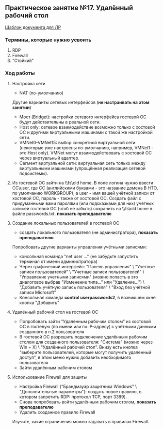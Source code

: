 ## Практическое занятие №17. Удалённый рабочий стол

[Шаблон документа для ЛР](http://gitlab/anetto/wiki/wikis/%D1%88%D0%B0%D0%B1%D0%BB%D0%BE%D0%BD-%D0%B4%D0%BE%D0%BA%D1%83%D0%BC%D0%B5%D0%BD%D1%82%D0%BE%D0%B2)

### Термины, которые нужно усвоить
1. RDP
2. Firewall
3. "Стойкий" 

### Ход работы

1. Настройка сети
	- NAT (по-умолчанию)
	
	Другие варианты сетевых интерфейсов (**не настраивать на этом занятии**)
	- Мост (Bridget): настройки сетевого интерфейса гостевой ОС будут действительны в реальной сети.
	- Host only: сетевое взаимодействие возможно только с хостовой ОС и другими виртуальными машинами с такой же настройкой сети.
	- VMNet0-VMNet15: выбор конкретной виртуальной сети (некоторые уже настроены по-умолчанию, например, VMNet1 - это Host only). VMNet могут взаимодействовать с хостовой ОС через виртуальный адаптер.
	- Сегмент виртуальной сети: виртуальная сеть только между виртуальными машинами (упрощённая реализация сетевой подсистемы).

1. Из гостевой ОС зайти на \\\\fs\old home. В поле логина нужно ввести CC\user, где CC (английскими буквами - это название домена В НТО, по умолчанию WORKGROUP), а user - имя вашей учётной записи от хостовой ОС, пароль - также от хостовой ОС. Создать файл с придуманными вами паролями (или подсказками для них) учётных записей гостевой ОС (чтоб не забыть) сохранить на \\\\fs\old home в файле passwords.txt.
	**показать преподавателю**

2. Создание локальных пользователей в гостевой ОС
	- создать локального пользователя (не администратора),	**показать преподавателю**
	
	Попробовать другие варианты управления учётными записями:
	- консольная команда "net user ..." (не забудьте запустить терминал от имени администратора)
	- Через графический интерфейс: "Панель управления" \ "Учетные записи пользователей" \ "Учетные записи пользователей" \ "Управление учетными записями" (можно попасть в это диалоговое выбрав "Изменение типа..." или "Удаление...") \ "Добавить учётную запись пользователя" \ "Вход без учётной записи Microsoft"
	- Консольная команда **control userpasswords2**, в возникшем окне кнопка "Добавить"

3. Удалённый рабочий стол на гостевой ОС
	- Попробовать зайти "Удалённым рабочим столом" из хостовой ОС в гостевую (по имени или по IP-адресу) с учётными данными созданного в п.2 пользователя
	- В гостевой ОС разрешить подключение удалённым рабочим столом для созданного пользователя: "Система" (можно через Win + X) \ "Удалённый рабочий стол". Внизу есть кнопка "выберите пользователей, которые могут получить удалённый доступ", в этом меню нужно добавить необходимого пользователя
	- Зайти удалённым рабочим столом

4. Использование Firewall для защиты
	- Настройка Firewall ("Брандмауэр защитника Windows" \ "Дополнительные параметры"): создать новое правило, в котором запретить RDP: протокол TCP, порт 3389).
	- Снова попробовать войти удалённым рабочим столом, **показать преподавателю**
	- Удалить созданное правило Firewall
	
    Изучите, какие ограничения можно задавать в правилах Firewall.

